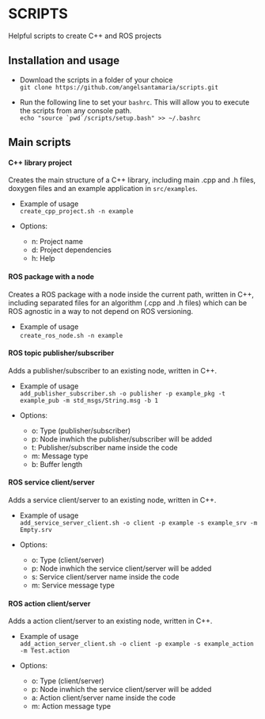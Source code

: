 # SCRIPTS

Helpful scripts to create C++ and ROS projects

## Installation and usage

  * Download the scripts in a folder of your choice  
  `git clone https://github.com/angelsantamaria/scripts.git`  

  * Run the following line to set your `bashrc`. This will allow you to execute the scripts from any console path.  
  ``echo "source `pwd`/scripts/setup.bash" >> ~/.bashrc``

## Main scripts

#### C++ library project

Creates the main structure of a C++ library, including main .cpp and .h files, doxygen files and an example application in `src/examples`. 

  * Example of usage  
  `create_cpp_project.sh -n example` 

  * Options:
    - n: Project name
    - d: Project dependencies
    - h: Help

#### ROS package with a node 

Creates a ROS package with a node inside the current path, written in C++, including separated files for an algorithm (.cpp and .h files) which can be ROS agnostic in a way to not depend on ROS versioning.

  * Example of usage  
  `create_ros_node.sh -n example` 

#### ROS topic publisher/subscriber

Adds a publisher/subscriber to an existing node, written in C++.

  * Example of usage  
  `add_publisher_subscriber.sh -o publisher -p example_pkg -t example_pub -m std_msgs/String.msg -b 1` 

  * Options:
    - o: Type (publisher/subscriber)
    - p: Node inwhich the publisher/subscriber will be added
    - t: Publisher/subscriber name inside the code
    - m: Message type
    - b: Buffer length

#### ROS service client/server

Adds a service client/server to an existing node, written in C++.

  * Example of usage  
  `add_service_server_client.sh -o client -p example -s example_srv -m Empty.srv`

  * Options:
    - o: Type (client/server)
    - p: Node inwhich the service client/server will be added
    - s: Service client/server name inside the code
    - m: Service message type

#### ROS action client/server

Adds a action client/server to an existing node, written in C++.

  * Example of usage  
  `add_action_server_client.sh -o client -p example -s example_action -m Test.action`

  * Options:
    - o: Type (client/server)
    - p: Node inwhich the service client/server will be added
    - a: Action client/server name inside the code
    - m: Action message type
